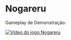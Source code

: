 # Nogareru

Gameplay de Demonstração:

[![Vídeo do jogo Nogareru](https://img.youtube.com/vi/xfrIBhwjNLI/0.jpg)](https://www.youtube.com/watch?v=xfrIBhwjNLI)
